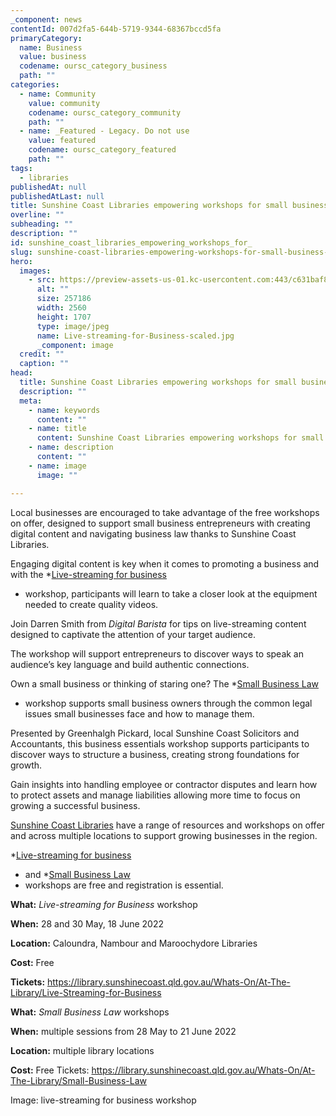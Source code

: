 ```yaml
---
_component: news
contentId: 007d2fa5-644b-5719-9344-68367bccd5fa
primaryCategory:
  name: Business
  value: business
  codename: oursc_category_business
  path: ""
categories:
  - name: Community
    value: community
    codename: oursc_category_community
    path: ""
  - name: _Featured - Legacy. Do not use
    value: featured
    codename: oursc_category_featured
    path: ""
tags:
  - libraries
publishedAt: null
publishedAtLast: null
title: Sunshine Coast Libraries empowering workshops for small business owners
overline: ""
subheading: ""
description: ""
id: sunshine_coast_libraries_empowering_workshops_for_
slug: sunshine-coast-libraries-empowering-workshops-for-small-business-owners
hero:
  images:
    - src: https://preview-assets-us-01.kc-usercontent.com:443/c631baf8-1b46-001f-580c-d0001b68b4a8/2a0ccc3c-46e4-4496-a5e8-782ddb2b9f8d/Live-streaming-for-Business-scaled.jpg
      alt: ""
      size: 257186
      width: 2560
      height: 1707
      type: image/jpeg
      name: Live-streaming-for-Business-scaled.jpg
      _component: image
  credit: ""
  caption: ""
head:
  title: Sunshine Coast Libraries empowering workshops for small business owners
  description: ""
  meta:
    - name: keywords
      content: ""
    - name: title
      content: Sunshine Coast Libraries empowering workshops for small business owners
    - name: description
      content: ""
    - name: image
      image: ""

---
```

Local businesses are encouraged to take advantage of the free workshops on offer, designed to support small business entrepreneurs with creating digital content and navigating business law thanks to Sunshine Coast Libraries.

Engaging digital content is key when it comes to promoting a business and with the *[Live-streaming for business](https://library.sunshinecoast.qld.gov.au/Whats-On/At-The-Library/Live-Streaming-for-Business)
* workshop, participants will learn to take a closer look at the equipment needed to create quality videos.

Join Darren Smith from *Digital Barista* for tips on live-streaming content designed to captivate the attention of your target audience.

The workshop will support entrepreneurs to discover ways to speak an audience’s key language and build authentic connections.

Own a small business or thinking of staring one? The *[Small Business Law](https://library.sunshinecoast.qld.gov.au/Whats-On/At-The-Library/Small-Business-Law)
* workshop supports small business owners through the common legal issues small businesses face and how to manage them.

Presented by Greenhalgh Pickard, local Sunshine Coast Solicitors and Accountants, this business essentials workshop supports participants to discover ways to structure a business, creating strong foundations for growth.

Gain insights into handling employee or contractor disputes and learn how to protect assets and manage liabilities allowing more time to focus on growing a successful business.

[Sunshine Coast Libraries](https://library.sunshinecoast.qld.gov.au/)
&#x20;have a range of resources and workshops on offer and across multiple locations to support growing businesses in the region.

*[Live-streaming for business](https://library.sunshinecoast.qld.gov.au/Whats-On/At-The-Library/Live-Streaming-for-Business)
* and *[Small Business Law](https://library.sunshinecoast.qld.gov.au/Whats-On/At-The-Library/Small-Business-Law)
* workshops are free and registration is essential.

**What:** *Live-streaming for Business* workshop

**When:** 28 and 30 May, 18 June 2022

**Location:** Caloundra, Nambour and Maroochydore Libraries

**Cost:** Free

**Tickets:** <https://library.sunshinecoast.qld.gov.au/Whats-On/At-The-Library/Live-Streaming-for-Business>


**What:** *Small Business Law* workshops

**When:** multiple sessions from 28 May to 21 June 2022

**Location:** multiple library locations

**Cost:** Free Tickets: <https://library.sunshinecoast.qld.gov.au/Whats-On/At-The-Library/Small-Business-Law>


Image: live-streaming for business workshop
